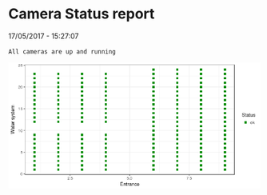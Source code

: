 Camera Status report
================
17/05/2017 - 15:27:07

    All cameras are up and running

![](camreport_files/figure-markdown_github/unnamed-chunk-2-1.png)
